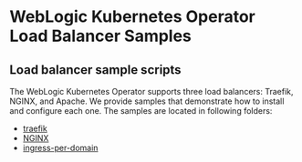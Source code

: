 # WebLogic Kubernetes Operator Load Balancer Samples

## Load balancer sample scripts

The WebLogic Kubernetes Operator supports three load balancers: Traefik, NGINX, and Apache. We provide samples that demonstrate how to install and configure each one. The samples are located in following folders:

* [traefik](traefik/README.md)
* [NGINX](nginx/README.md)
* [ingress-per-domain](ingress-per-domain/README.md)
